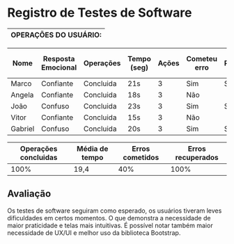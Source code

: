 # Registro de Testes de Software

| OPERAÇÕES DO USUÁRIO: |
| --------------------- | 

| Nome        | Resposta Emocional  | Operações | Tempo (seg) | Ações | Cometeu erro| Se Recuperou do erro |
| --------------------- | ------------------- | ------------------ | ------------------- | ------------------- | --------------------------- | --------------- | 
| Marco | Confiante | Concluida | 21s | 3 | Sim | Sim |
| Angela | Confiante | Concluida | 18s | 3 | Não |    |
| João | Confuso | Concluida | 23s | 3 | Sim | Sim | 
| Vitor | Confiante | Concluida | 15s | 3 | Não |    | 
| Gabriel | Confuso | Concluida | 20s | 3 | Sim | Sim | 

| Operações concluidas      | Média de tempo     | Erros cometidos  | Erros recuperados |
| --------------------- | ------------------- | ------------------ | ------------------ | 
| 100%               | 19,4                    | 40%              | 100% |
                                              
## Avaliação

Os testes de software seguiram como esperado, os usuários tiveram leves dificuldades em certos momentos. O que demonstra a necessidade de maior praticidade e telas mais intuitivas. É possível notar também maior necessidade de UX/UI e melhor uso da biblioteca Bootstrap.
